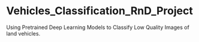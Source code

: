 # Vehicles_Classification_RnD_Project
Using Pretrained Deep Learning Models to Classify Low Quality Images of land vehicles.
